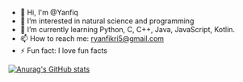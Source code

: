 - 👋 Hi, I'm @Yanfiq
- 👀 I’m interested in natural science and programming
- 🌱 I’m currently learning Python, C, C++, Java, JavaScript, Kotlin.
- 📫 How to reach me: ryanfikri5@gmail.com
- ⚡ Fun fact: I love fun facts

<!--
- 👯 I’m looking to collaborate on ...
- 🤔 I’m looking for help with ...
- 💬 Ask me about ...
-->
[![Anurag's GitHub stats](https://github-readme-stats.vercel.app/api?username=Yanfiq)](https://github.com/anuraghazra/github-readme-stats)
